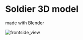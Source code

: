 # Soldier 3D model
made with Blender

![frontside_view](https://github.com/PopeyedLocket/Soldier_3D_model/blob/master/images/Screenshot(3).png?raw=true "Frontside View")
